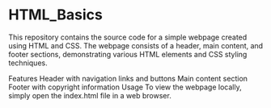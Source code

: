 # HTML_Basics
This repository contains the source code for a simple webpage created using HTML and CSS. The webpage consists of a header, main content, and footer sections, demonstrating various HTML elements and CSS styling techniques.

Features
Header with navigation links and buttons
Main content section
Footer with copyright information
Usage
To view the webpage locally, simply open the index.html file in a web browser.
